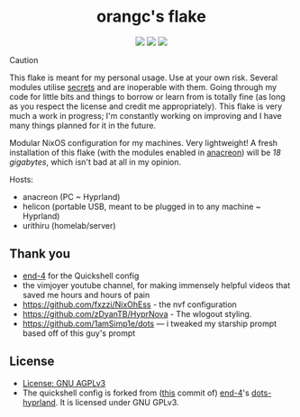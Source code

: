 <div align="center">
      <h1>orangc's flake</h1>
      <div>
         <a href="https://github.com/orangci/dots/stargazers"><img src="https://img.shields.io/github/stars/orangci/dots?color=F5BDE6&labelColor=303446&style=for-the-badge&logo=starship&logoColor=F5BDE6"></a>
         <!-- <a href="https://github.com/orangci/dots/"><img src="https://img.shields.io/github/repo-size/orangci/dots?color=C6A0F6&labelColor=303446&style=for-the-badge&logo=github&logoColor=C6A0F6"></a> -->
         <a = href="https://nixos.org"><img src="https://img.shields.io/badge/NixOS-Unstable-blue?style=for-the-badge&logo=NixOS&logoColor=white&label=NixOS&labelColor=303446&color=91D7E3"></a>
         <a href="https://github.com/orangci/dots/blob/main/LICENSE"><img src="https://img.shields.io/static/v1.svg?style=for-the-badge&label=License&message=AGPL3&colorA=313244&colorB=F5A97F&logo=unlicense&logoColor=F5A97F&"/></a>
      </div>
</div>


> [!CAUTION]
> This flake is meant for my personal usage. Use at your own risk. Several modules utilise [secrets](./docs/secrets.md) and are inoperable with them.
> Going through my code for little bits and things to borrow or learn from is totally fine (as long as you respect the license and credit me appropriately).
> This flake is very much a work in progress; I'm constantly working on improving and I have many things planned for it in the future.

Modular NixOS configuration for my machines. Very lightweight! A fresh installation of this flake (with the modules enabled in [anacreon](./hosts/anacreon/config.nix)) will be *18 gigabytes*, which isn't bad at all in my opinion.

Hosts:
- anacreon (PC ~ Hyprland)
- helicon (portable USB, meant to be plugged in to any machine ~ Hyprland)
- urithiru (homelab/server)

<!-- ## screenshots

<details>
<summary>Click to expand.</summary> 

![screenshot](.github/assets/screenshot.png)

</details> -->

## Thank you
- [end-4](https://github.com/end-4) for the Quickshell config
- the vimjoyer youtube channel, for making immensely helpful videos that saved me hours and hours of pain
- https://github.com/fxzzi/NixOhEss - the nvf configuration
- https://github.com/zDyanTB/HyprNova - The wlogout styling.
- https://github.com/1amSimp1e/dots — i tweaked my starship prompt based off of this guy's prompt

## License
- [License: GNU AGPLv3](./LICENSE)
 - The quickshell config is forked from ([this](https://github.com/end-4/dots-hyprland/commit/8c67c425e938b5cbcb8c2e49875216fc7590b784) commit of) [end-4](https://github.com/end-4)'s [dots-hyprland](https://github.com/end-4/dots-hyprland). It is licensed under GNU GPLv3.